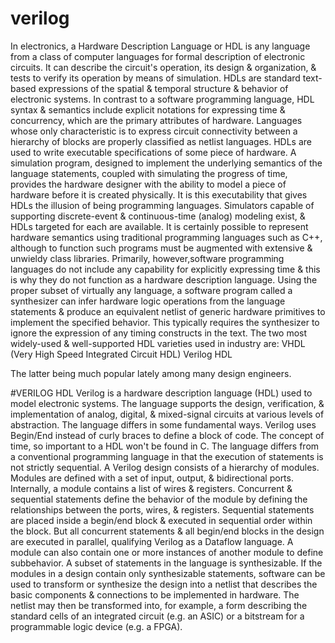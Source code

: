 # verilog

In electronics, a Hardware Description Language or HDL is any language from a class of computer languages for formal description of electronic circuits. It can describe the circuit's operation, its design & organization, & tests to verify its operation by means of simulation. 
HDLs are standard text-based expressions of the spatial & temporal structure & behavior of electronic systems. In contrast to a software programming language, HDL syntax & semantics include explicit notations for expressing time & concurrency, which are the primary attributes of hardware.
Languages whose only characteristic  is to express circuit connectivity between a hierarchy of blocks are properly classified as netlist languages.
HDLs are used to write executable specifications of some piece of hardware. A simulation program, designed to implement the underlying semantics of the language statements, coupled with simulating the progress of time, provides the hardware designer with the ability to model a piece of hardware before it is created physically. It is this executability that gives HDLs the illusion of being programming languages. Simulators capable of supporting discrete-event & continuous-time (analog) modeling exist, & HDLs targeted for each are available.
It is certainly possible to represent hardware semantics using traditional programming languages such as C++, although to function such programs must be augmented with extensive & unwieldy class libraries. Primarily, however,software programming languages do not include any capability for explicitly expressing time & this is why they do not function as a hardware description language.
Using the proper subset of virtually any language, a software program called a synthesizer can infer hardware logic operations from the language statements & produce an equivalent netlist of generic hardware primitives to implement the specified behavior. This typically requires the synthesizer to ignore the expression of any timing constructs in the text.
The two most widely-used & well-supported HDL varieties used in industry are:
   VHDL (Very High Speed Integrated Circuit HDL)
   Verilog HDL
   
The latter being much popular lately among many design engineers.

#VERILOG HDL
Verilog is a hardware description language (HDL) used to model electronic systems. The language supports the design, verification, & implementation of analog, digital, & mixed-signal circuits at various levels of abstraction.
The language differs in some fundamental ways. Verilog uses Begin/End instead of curly braces to define a block of code. The concept of time, so important to a HDL won't be found in C.
The language differs from a conventional programming language in that the execution of statements is not strictly sequential. A Verilog design consists of a hierarchy of modules. Modules are defined with a set of input, output, & bidirectional ports. Internally, a module contains a list of wires & registers. Concurrent & sequential statements define the behavior of the module by defining the relationships between the ports, wires, & registers. Sequential statements are placed inside a begin/end block & executed in sequential order within the block. But all concurrent statements & all begin/end blocks in the design are executed in parallel, qualifying Verilog as a Dataflow language. A module can also contain one or more instances of another module to define subbehavior.
A subset of statements in the language is synthesizable. If the modules in a design contain only synthesizable statements, software can be used to transform or synthesize the design into a netlist that describes the basic components & connections to be implemented in hardware. The netlist may then be transformed into, for example, a form describing the standard cells of an integrated circuit (e.g. an ASIC) or a bitstream for a programmable logic device (e.g. a FPGA).
